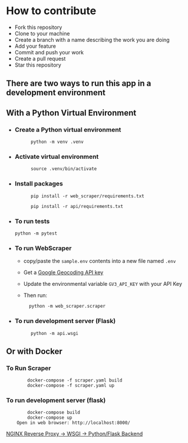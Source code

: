 # How to contribute

- Fork this repository
- Clone to your machine
- Create a branch with a name describing the work you are doing
- Add your feature
- Commit and push your work
- Create a pull request
- Star this repository

## **There are two ways to run this app in a development environment**

## With a Python Virtual Environment

- ### Create a Python virtual environment

            python -m venv .venv

- ### Activate virtual environment

            source .venv/bin/activate

- ### Install packages

            pip install -r web_scraper/requirements.txt

            pip install -r api/requirements.txt

- ### To run tests

      python -m pytest

- ### To run WebScraper

  - copy/paste the `sample.env` contents into a new file named `.env`
  - Get a [Google Geocoding API key](https://developers.google.com/maps/documentation/geolocation/overview)
  - Update the environmental variable `GV3_API_KEY` with your API Key
  - Then run:

          python -m web_scraper.scraper

- ### To run development server (Flask)

            python -m api.wsgi

## Or with Docker

### To Run Scraper

            docker-compose -f scraper.yaml build
            docker-compose -f scraper.yaml up

### To run development server (flask)

            docker-compose build
            docker-compose up
        Open in web browser: http://localhost:8000/

[NGINX Reverse Proxy -> WSGI -> Python/Flask Backend](https://github.com/docker/awesome-compose/tree/master/nginx-wsgi-flask#nginx-reverse-proxy---wsgi---pythonflask-backend)
